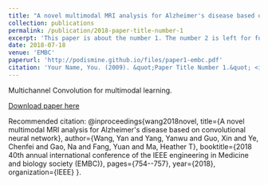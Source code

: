 ```yaml
---
title: "A novel multimodal MRI analysis for Alzheimer's disease based on convolutional neural network"
collection: publications
permalink: /publication/2018-paper-title-number-1
excerpt: 'This paper is about the number 1. The number 2 is left for future work.'
date: 2018-07-18
venue: 'EMBC'
paperurl: 'http://podismine.github.io/files/paper1-embc.pdf'
citation: 'Your Name, You. (2009). &quot;Paper Title Number 1.&quot; <i>Journal 1</i>. 1(1).'
---
```

Multichannel Convolution for multimodal learning.

[Download paper here](http://podismine.github.io/files/paper1-embc.pdf)

Recommended citation: 
@inproceedings{wang2018novel,
  title={A novel multimodal MRI analysis for Alzheimer's disease based on convolutional neural network},
  author={Wang, Yan and Yang, Yanwu and Guo, Xin and Ye, Chenfei and Gao, Na and Fang, Yuan and Ma, Heather T},
  booktitle={2018 40th annual international conference of the IEEE engineering in Medicine and biology society (EMBC)},
  pages={754--757},
  year={2018},
  organization={IEEE}
}.